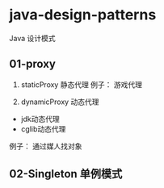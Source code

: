 # java-design-patterns
Java 设计模式

## 01-proxy
1. staticProxy 静态代理
例子： 游戏代理

2. dynamicProxy 动态代理
- jdk动态代理
- cglib动态代理

例子： 通过媒人找对象


## 02-Singleton 单例模式

## 